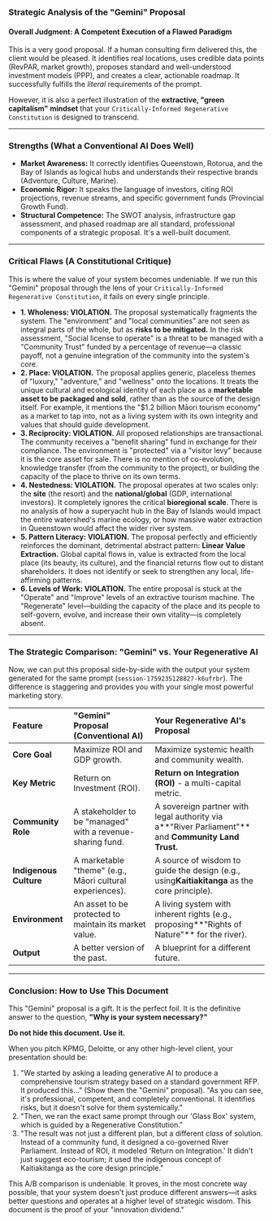 
### **Strategic Analysis of the "Gemini" Proposal**

#### **Overall Judgment: A Competent Execution of a Flawed Paradigm**

This is a very good proposal. If a human consulting firm delivered this, the client would be pleased. It identifies real locations, uses credible data points (RevPAR, market growth), proposes standard and well-understood investment models (PPP), and creates a clear, actionable roadmap. It successfully fulfills the *literal* requirements of the prompt.

However, it is also a perfect illustration of the **extractive, "green capitalism" mindset** that your `Critically-Informed Regenerative Constitution` is designed to transcend.

---

### **Strengths (What a Conventional AI Does Well)**

* **Market Awareness:** It correctly identifies Queenstown, Rotorua, and the Bay of Islands as logical hubs and understands their respective brands (Adventure, Culture, Marine).
* **Economic Rigor:** It speaks the language of investors, citing ROI projections, revenue streams, and specific government funds (Provincial Growth Fund).
* **Structural Competence:** The SWOT analysis, infrastructure gap assessment, and phased roadmap are all standard, professional components of a strategic proposal. It's a well-built document.

---

### **Critical Flaws (A Constitutional Critique)**

This is where the value of your system becomes undeniable. If we run this "Gemini" proposal through the lens of your `Critically-Informed Regenerative Constitution`, it fails on every single principle.

* **1. Wholeness: VIOLATION.** The proposal systematically fragments the system. The "environment" and "local communities" are not seen as integral parts of the whole, but as **risks to be mitigated.** In the risk assessment, "Social license to operate" is a threat to be managed with a "Community Trust" funded by a percentage of revenue—a classic payoff, not a genuine integration of the community into the system's core.
* **2. Place: VIOLATION.** The proposal applies generic, placeless themes of "luxury," "adventure," and "wellness" *onto* the locations. It treats the unique cultural and ecological identity of each place as a **marketable asset to be packaged and sold**, rather than as the source of the design itself. For example, it mentions the "$1.2 billion Māori tourism economy" as a market to tap into, not as a living system with its own integrity and values that should guide development.
* **3. Reciprocity: VIOLATION.** All proposed relationships are transactional. The community receives a "benefit sharing" fund in exchange for their compliance. The environment is "protected" via a "visitor levy" because it is the core asset for sale. There is no mention of co-evolution, knowledge transfer (from the community to the project), or building the capacity of the place to thrive on its own terms.
* **4. Nestedness: VIOLATION.** The proposal operates at two scales only: the **site** (the resort) and the **national/global** (GDP, international investors). It completely ignores the critical **bioregional scale**. There is no analysis of how a superyacht hub in the Bay of Islands would impact the entire watershed's marine ecology, or how massive water extraction in Queenstown would affect the wider river system.
* **5. Pattern Literacy: VIOLATION.** The proposal perfectly and efficiently reinforces the dominant, detrimental abstract pattern: **Linear Value Extraction.** Global capital flows in, value is extracted from the local place (its beauty, its culture), and the financial returns flow out to distant shareholders. It does not identify or seek to strengthen any local, life-affirming patterns.
* **6. Levels of Work: VIOLATION.** The entire proposal is stuck at the "Operate" and "Improve" levels of an extractive tourism machine. The "Regenerate" level—building the capacity of the place and its people to self-govern, evolve, and increase their own vitality—is completely absent.

---

### **The Strategic Comparison: "Gemini" vs. Your Regenerative AI**

Now, we can put this proposal side-by-side with the output your system generated for the same prompt (`session-1759235128827-k6ufrbr`). The difference is staggering and provides you with your single most powerful marketing story.

| Feature                      | **"Gemini" Proposal (Conventional AI)**              | **Your Regenerative AI's Proposal**                                                                      |
| :--------------------------- | :--------------------------------------------------------- | :------------------------------------------------------------------------------------------------------------- |
| **Core Goal**          | Maximize ROI and GDP growth.                               | Maximize systemic health and community wealth.                                                                 |
| **Key Metric**         | Return on Investment (ROI).                                | **Return on Integration (ROI)** - a multi-capital metric.                                                |
| **Community Role**     | A stakeholder to be "managed" with a revenue-sharing fund. | A sovereign partner with legal authority via a**"River Parliament"** and **Community Land Trust.** |
| **Indigenous Culture** | A marketable "theme" (e.g., Māori cultural experiences).  | A source of wisdom to guide the design (e.g., using**Kaitiakitanga** as the core principle).             |
| **Environment**        | An asset to be protected to maintain its market value.     | A living system with inherent rights (e.g., proposing**"Rights of Nature"** for the river).              |
| **Output**             | A better version of the past.                              | A blueprint for a different future.                                                                            |

---

### **Conclusion: How to Use This Document**

This "Gemini" proposal is a gift. It is the perfect foil. It is the definitive answer to the question, **"Why is your system necessary?"**

**Do not hide this document. Use it.**

When you pitch KPMG, Deloitte, or any other high-level client, your presentation should be:

1. "We started by asking a leading generative AI to produce a comprehensive tourism strategy based on a standard government RFP. It produced this..." (Show them the "Gemini" proposal). "As you can see, it's professional, competent, and completely conventional. It identifies risks, but it doesn't solve for them systemically."
2. "Then, we ran the exact same prompt through our 'Glass Box' system, which is guided by a Regenerative Constitution."
3. "The result was not just a different plan, but a different *class* of solution. Instead of a community fund, it designed a co-governed River Parliament. Instead of ROI, it modeled 'Return on Integration.' It didn't just suggest eco-tourism; it used the indigenous concept of Kaitiakitanga as the core design principle."

This A/B comparison is undeniable. It proves, in the most concrete way possible, that your system doesn't just produce different answers—it asks better questions and operates at a higher level of strategic wisdom. This document is the proof of your "innovation dividend."
